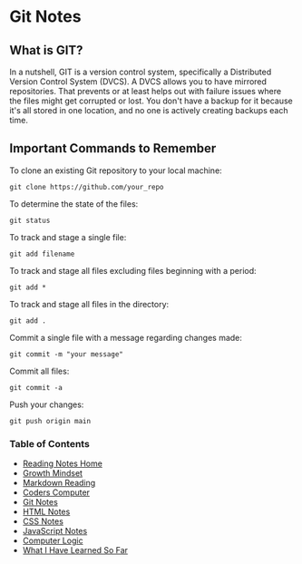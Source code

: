 # Git Notes

## What is GIT?
In a nutshell, GIT is a version control system, specifically a Distributed Version Control System (DVCS).  A DVCS allows you to have mirrored repositories.  That prevents or at least helps out with failure issues where the files might get corrupted or lost. You don't have a backup for it because it's all stored in one location, and no one is actively creating backups each time.

## Important Commands to Remember
To clone an existing Git repository to your local machine:
```
git clone https://github.com/your_repo
```

To determine the state of the files:
```
git status
```

To track and stage a single file:
```
git add filename
```

To track and stage all files excluding files beginning with a period:
```
git add *
```

To track and stage all files in the directory:
```
git add .
```

Commit a single file with a message regarding changes made:
```
git commit -m "your message"
```

Commit all files:
```
git commit -a
```

Push your changes:
```
git push origin main
```

### Table of Contents
* [Reading Notes Home](README.md)
* [Growth Mindset](growth_mindset.md)
* [Markdown Reading](markdown.md)
* [Coders Computer](coders_computer.md)
* [Git Notes](git_notes.md)
* [HTML Notes](html_notes.md)
* [CSS Notes](cssnotes.md)
* [JavaScript Notes](javascript_notes.md)
* [Computer Logic](computer_logic.md)
* [What I Have Learned So Far](learned_so_far.md)